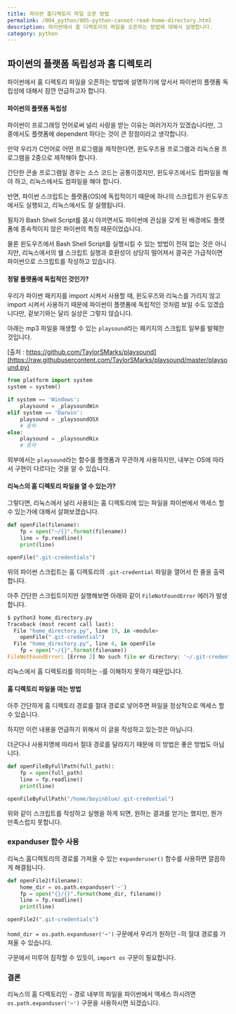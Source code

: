 ```yaml
---
title: 파이썬 홈디렉토리 파일 오픈 방법
permalink: /004_python/005-python-cannot-read-home-directory.html
description: 파이썬에서 홈 디렉토리의 파일을 오픈하는 방법에 대해서 설명합니다.
category: python
---
```

파이썬의 플랫폼 독립성과 홈 디렉토리
---


파이썬에서 홈 디렉토리 파일을 오픈하는 방법에 설명하기에 앞서서 
파이썬의 플랫폼 독립성에 대해서 잠깐 언급하고자 합니다. 


#### 파이썬의 플랫폼 독립성


파이썬이 프로그래밍 언어로써 널리 사랑을 받는 이유는 
여러가지가 있겠습니다만, 
그 중에서도 플랫폼에 dependent 하다는 것이 큰 장점이라고 생각합니다. 


만약 우리가 C언어로 어떤 프로그램을 제작한다면, 
윈도우즈용 프로그램과 리눅스용 프로그램을 2중으로 제작해야 합니다. 


간단한 콘솔 프로그램일 경우는 소스 코드는 공통이겠지만, 
윈도우즈에서도 컴파일을 해야 하고, 리눅스에서도 컴파일을 해야 합니다. 


반면, 파이썬 스크립트는 플랫폼(OS)에 독립적이기 때문에 
하나의 스크립트가 윈도우즈에서도 실행되고, 
리눅스에서도 잘 실행됩니다. 


필자가 Bash Shell Script를 몹시 아끼면서도 
파이썬에 관심을 갖게 된 배경에도 플랫폼에 종속적이지 않은 
파이썬의 특징 때문이었습니다. 


물론 윈도우즈에서 Bash Shell Script를 실행시킬 수 있는 
방법이 전혀 없는 것은 아니지만, 
리눅스에서의 쉘 스크립트 실행과 호환성이 상당히 떨어져서 
결국은 가급적이면 파이썬으로 스크립트를 작성하고 있습니다. 


#### 정말 플랫폼에 독립적인 것인가?


우리가 파이썬 패키지를 import 시켜서 사용할 때, 
윈도우즈와 리눅스를 가리지 않고 import 시켜서 사용하기 때문에 
파이썬이 플랫폼에 독립적인 것처럼 보일 수도 있겠습니다만, 
겉보기와는 달리 실상은 그렇지 않습니다. 


아래는 mp3 파일을 재생할 수 있는 <code>playsound</code>라는 패키지의 
스크립트 일부를 발췌한 것입니다. 


[출처 : https://github.com/TaylorSMarks/playsound](https://raw.githubusercontent.com/TaylorSMarks/playsound/master/playsound.py)


```python
from platform import system
system = system()

if system == 'Windows':
    playsound = _playsoundWin
elif system == 'Darwin':
    playsound = _playsoundOSX
    # 중략
else:
    playsound = _playsoundNix
    # 중략
```


외부에서는 <code>playsound</code>라는 함수를 플랫폼과 무관하게 사용하지만, 
내부는 OS에 따라서 구현이 다르다는 것을 알 수 있습니다. 


#### 리눅스의 홈 디렉토리 파일을 열 수 있는가?


그렇다면, 리눅스에서 널리 사용되는 홈 디렉토리에 있는 파일을 
파이썬에서 엑세스 할 수 있는가에 대해서 살펴보겠습니다. 


```python
def openFile(filename):
    fp = open("~/{}".format(filename))
    line = fp.readline()
    print(line)

openFile(".git-credentials")
```


위의 파이썬 스크립트는 홈 디렉토리의 <code>.git-credential</code> 파일을 
열어서 한 줄을 출력합니다. 


아주 간단한 스크립트이지만 실행해보면 아래와 같이 
<code>FileNotFoundError</code> 에러가 발생합니다. 


```python
$ python3 home_directory.py 
Traceback (most recent call last):
  File "home_directory.py", line 19, in <module>
    openFile(".git-credential")
  File "home_directory.py", line 4, in openFile
    fp = open("~/{}".format(filename))
FileNotFoundError: [Errno 2] No such file or directory: '~/.git-credentialis'
```


리눅스에서 홈 디렉토리를 의미하는 <code>~</code>를 
이해하지 못하기 때문입니다. 


#### 홈 디렉토리 파일을 여는 방법


아주 간단하게 홈 디렉토리 경로를 절대 경로로 넣어주면 
파일을 정상적으로 엑세스 할 수 있습니다. 


하지만 이런 내용을 언급하기 위해서 
이 글을 작성하고 있는것은 아닙니다. 


더군다나 사용자명에 따라서 절대 경로를 달라지기 때문에 
이 방법은 좋은 방법도 아닙니다. 


```python
def openFileByFullPath(full_path):
    fp = open(full_path)
    line = fp.readline()
    print(line)

openFileByFullPath("/home/boyinblue/.git-credential")
```


위와 같이 스크립트를 작성하고 실행을 하게 되면, 
원하는 결과를 얻기는 했지만, 뭔가 만족스럽지 못합니다. 


### expanduser 함수 사용


리눅스 홈디렉토리의 경로를 가져올 수 있는 
<code>expanderuser()</code> 함수를 사용하면 깔끔하게 해결됩니다. 


```python
def openFile2(filename):
    home_dir = os.path.expanduser('~')
    fp = open("{}/{}".format(home_dir, filename))
    line = fp.readline()
    print(line)

openFile2(".git-credentials")
```


<code>homd_dir = os.path.expanduser('~')</code> 구문에서 
우리가 원하던 <code>~</code>의 절대 경로를 가져올 수 있습니다. 


구문에서 미루어 짐작할 수 있듯이, <code>import os</code> 구문이 필요합니다. 


### 결론


리눅스의 홈 디렉토리인 <code>~</code> 경로 내부의 파일을 
파이썬에서 엑세스 하시려면 <code>os.path.expanduser('~')</code> 구문을 
사용하시면 되겠습니다. 
